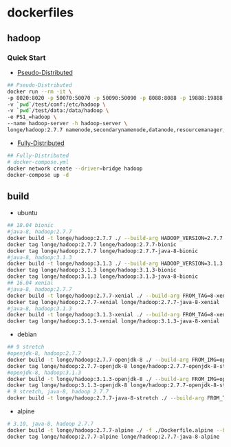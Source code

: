 # dockerfiles
## hadoop

### Quick Start

- [Pseudo-Distributed](https://hadoop.apache.org/docs/stable2/hadoop-project-dist/hadoop-common/SingleCluster.html#Pseudo-Distributed_Operation)

```bash
## Pseudo-Distributed
docker run --rm -it \
-p 8020:8020 -p 50070:50070 -p 50090:50090 -p 8088:8088 -p 19888:19888 \
-v `pwd`/test/conf:/etc/hadoop \
-v `pwd`/test/data:/data/hadoop \
-e PS1_=hadoop \
--name hadoop-server -h hadoop-server \
longe/hadoop:2.7.7 namenode,secondarynamenode,datanode,resourcemanager,nodemanager,historyserver

```

- [Fully-Distributed](https://hadoop.apache.org/docs/stable2/hadoop-project-dist/hadoop-common/ClusterSetup.html)

```bash
## Fully-Distributed
# docker-compose.yml
docker network create --driver=bridge hadoop
docker-compose up -d

```


## build
- ubuntu
```bash
## 18.04 bionic
#java-8, hadoop:2.7.7
docker build -t longe/hadoop:2.7.7 ./ --build-arg HADOOP_VERSION=2.7.7
docker tag longe/hadoop:2.7.7 longe/hadoop:2.7.7-bionic
docker tag longe/hadoop:2.7.7 longe/hadoop:2.7.7-java-8-bionic
#java-8, hadoop:3.1.3
docker build -t longe/hadoop:3.1.3 ./ --build-arg HADOOP_VERSION=3.1.3
docker tag longe/hadoop:3.1.3 longe/hadoop:3.1.3-bionic
docker tag longe/hadoop:3.1.3 longe/hadoop:3.1.3-java-8-bionic
## 16.04 xenial
#java-8, hadoop:2.7.7
docker build -t longe/hadoop:2.7.7-xenial ./ --build-arg FROM_TAG=8-xenial --build-arg HADOOP_VERSION=2.7.7
docker tag longe/hadoop:2.7.7-xenial longe/hadoop:2.7.7-java-8-xenial
#java-8, hadoop:3.1.3
docker build -t longe/hadoop:3.1.3-xenial ./ --build-arg FROM_TAG=8-xenial --build-arg HADOOP_VERSION=3.1.3
docker tag longe/hadoop:3.1.3-xenial longe/hadoop:3.1.3-java-8-xenial
```

- debian
```bash
## 9 stretch
#openjdk-8, hadoop:2.7.7
docker build -t longe/hadoop:2.7.7-openjdk-8 ./ --build-arg FROM_IMG=openjdk --build-arg FROM_TAG=8-jdk --build-arg HADOOP_VERSION=2.7.7
docker tag longe/hadoop:2.7.7-openjdk-8 longe/hadoop:2.7.7-openjdk-8-stretch
#openjdk-8, hadoop:3.1.3
docker build -t longe/hadoop:3.1.3-openjdk-8 ./ --build-arg FROM_IMG=openjdk --build-arg FROM_TAG=8-jdk --build-arg HADOOP_VERSION=3.1.3
docker tag longe/hadoop:3.1.3-openjdk-8 longe/hadoop:2.7.7-openjdk-8-stretch
# 9 stretch, java-8, hadoop 2.7.7
docker build -t longe/hadoop:2.7.7-java-8-stretch ./ --build-arg FROM_TAG=8-stretch --build-arg HADOOP_VERSION=2.7.7
```

- alpine
```bash
# 3.10, java-8, hadoop 2.7.7
docker build -t longe/hadoop:2.7.7-alpine ./ -f ./Dockerfile.alpine --build-arg HADOOP_VERSION=2.7.7
docker tag longe/hadoop:2.7.7-alpine longe/hadoop:2.7.7-java-8-alpine
```
